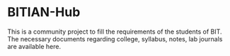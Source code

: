 # BITIAN-Hub
This is a community project to fill the requirements of the students of BIT. The necessary documents regarding college, syllabus, notes, lab journals are available here.
